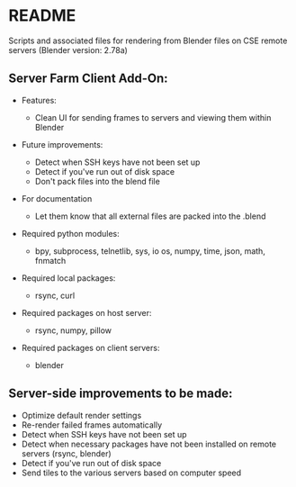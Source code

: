 # README

Scripts and associated files for rendering from Blender files on CSE remote servers (Blender version: 2.78a)

## Server Farm Client Add-On:
  * Features:
      * Clean UI for sending frames to servers and viewing them within Blender

  * Future improvements:
      * Detect when SSH keys have not been set up
      * Detect if you've run out of disk space
      * Don't pack files into the blend file
  * For documentation
      * Let them know that all external files are packed into the .blend
  * Required python modules:
      * bpy, subprocess, telnetlib, sys, io os, numpy, time, json, math, fnmatch
  * Required local packages:
      * rsync, curl
  * Required packages on host server:
      * rsync, numpy, pillow
  * Required packages on client servers:
      * blender

## Server-side improvements to be made:
* Optimize default render settings
* Re-render failed frames automatically
* Detect when SSH keys have not been set up
* Detect when necessary packages have not been installed on remote servers (rsync, blender)
* Detect if you've run out of disk space
* Send tiles to the various servers based on computer speed
